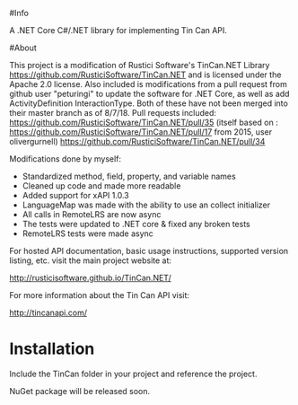 #Info

A .NET Core C#/.NET library for implementing Tin Can API.

#About

This project is a modification of Rustici Software's TinCan.NET Library https://github.com/RusticiSoftware/TinCan.NET and is licensed under the Apache 2.0 license. Also included is modifications from a pull request from github user "peturingi" to update the software for .NET Core, as well as add ActivityDefinition InteractionType. Both of these have not been merged into their master branch as of 8/7/18.
Pull requests included:
https://github.com/RusticiSoftware/TinCan.NET/pull/35 (itself based on : https://github.com/RusticiSoftware/TinCan.NET/pull/17 from 2015, user olivergurnell)
https://github.com/RusticiSoftware/TinCan.NET/pull/34

Modifications done by myself:
* Standardized method, field, property, and variable names
* Cleaned up code and made more readable
* Added support for xAPI 1.0.3
* LanguageMap was made with the ability to use an collect initializer
* All calls in RemoteLRS are now async
* The tests were updated to .NET core & fixed any broken tests
* RemoteLRS tests were made async

For hosted API documentation, basic usage instructions, supported version listing, etc. visit the main project website at:

http://rusticisoftware.github.io/TinCan.NET/

For more information about the Tin Can API visit:

http://tincanapi.com/

# Installation

Include the TinCan folder in your project and reference the project.

NuGet package will be released soon.